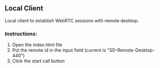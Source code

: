 ## Local Client
Local client to establish WebRTC sessions with remote desktop.

### Instructions:
1) Open the index.html file
2) Put the remote id in the input field (current is "SD-Remote-Desktop-440")
3) Click the start call button
